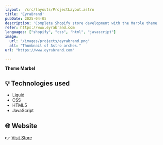 ```yaml
---
layout:  /src/layouts/ProjectLayout.astro
title: 'EyraBrand'
pubDate: 2025-04-05
description: 'Complete Shopify store development with the Marble theme, using Liquid, CSS, HTML, and JavaScript.'
refer: https://www.eyrabrand.com
languages: ["shopify", "css", "html", "javascript"]
image:
  url: "/images/projects/eyrabrand.png"
  alt: "Thumbnail of Astro arches."
url: "https://www.eyrabrand.com"

--- 
```


**Theme Marbel** 


## 💡 Technologies used

- Liquid
- CSS
- HTML5
- JavaScript


## 🌐 Website

👉 [Visit Store](https://www.eyrabrand.com) 


